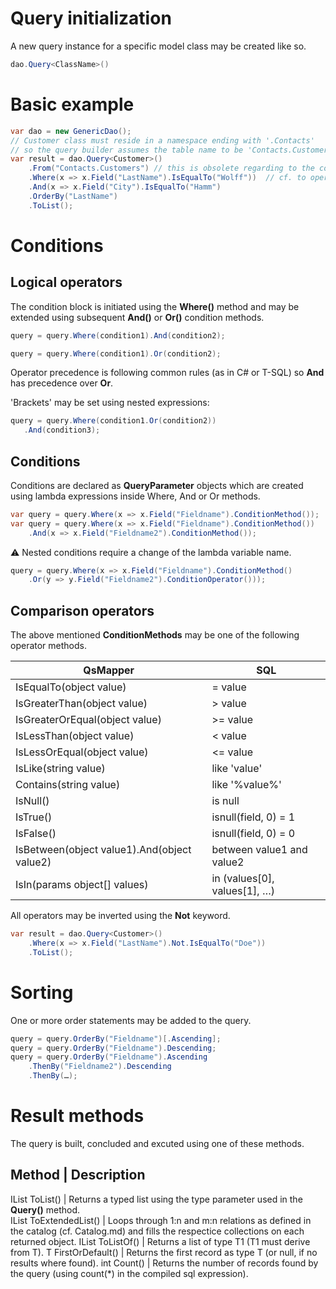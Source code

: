 # Query initialization

A new query instance for a specific model class may be created like so.

```csharp
dao.Query<ClassName>() 
```

# Basic example

```csharp
var dao = new GenericDao();
// Customer class must reside in a namespace ending with '.Contacts'
// so the query builder assumes the table name to be 'Contacts.Customers'
var result = dao.Query<Customer>()
 	.From("Contacts.Customers") // this is obsolete regarding to the convention mentioned above
 	.Where(x => x.Field("LastName").IsEqualTo("Wolff"))  // cf. to operator list below
 	.And(x => x.Field("City").IsEqualTo("Hamm")
 	.OrderBy("LastName")
 	.ToList();
```

# Conditions

## Logical operators

The condition block is initiated using the **Where()** method and may be extended using subsequent **And()** or **Or()** condition methods.

```csharp
query = query.Where(condition1).And(condition2);

query = query.Where(condition1).Or(condition2);
```

Operator precedence is following common rules (as in C# or T-SQL) so **And** has precedence over **Or**.

'Brackets' may be set using nested expressions:

```csharp
query = query.Where(condition1.Or(condition2))
   .And(condition3);
```

## Conditions

Conditions are declared as **QueryParameter** objects which are created using lambda expressions inside Where, And or Or methods.

```csharp
var query = query.Where(x => x.Field("Fieldname").ConditionMethod()); 
var query = query.Where(x => x.Field("Fieldname").ConditionMethod())
 	.And(x => x.Field("Fieldname2").ConditionMethod());
```

:warning: Nested conditions require a change of the lambda variable name.

```csharp
query = query.Where(x => x.Field("Fieldname").ConditionMethod()
 	.Or(y => y.Field("Fieldname2").ConditionOperator()));
```

## Comparison operators

The above mentioned **ConditionMethods** may be one of the following operator methods.

QsMapper |	SQL
---------|----
IsEqualTo(object value)	| = value
IsGreaterThan(object value)	| > value
IsGreaterOrEqual(object value) |	>= value
IsLessThan(object value) |	< value
IsLessOrEqual(object value) |	<= value
IsLike(string value) |	like 'value'
Contains(string value) |	like '%value%'
IsNull() |	is null
IsTrue() |	isnull(field, 0) = 1
IsFalse() |	isnull(field, 0) = 0
IsBetween(object value1).And(object value2) |	between value1 and value2
IsIn(params object[] values) |	in (values[0], values[1], …)

All operators may be inverted using the **Not** keyword.

```csharp
var result = dao.Query<Customer>()
 	.Where(x => x.Field("LastName").Not.IsEqualTo("Doe"))  
 	.ToList();
 ```
 
# Sorting

One or more order statements may be added to the query.

```csharp
query = query.OrderBy("Fieldname")[.Ascending];
query = query.OrderBy("Fieldname").Descending;
query = query.OrderBy("Fieldname").Ascending
 	.ThenBy("Fieldname2").Descending
 	.ThenBy(…);
```

# Result methods

The query is built, concluded and excuted using one of these methods.

Method | Description
--------------------
IList<T> ToList() | Returns a typed list using the type parameter used in the **Query<T>()** method.	
IList<T> ToExtendedList() |	Loops through 1:n and m:n relations as defined in the catalog (cf. Catalog.md) and fills the respectice collections on each returned object.
IList<T1> ToListOf<T1>() |	Returns a list of type T1 (T1 must derive from T).
T FirstOrDefault() |	Returns the first record as type T (or null, if no results where found).
int Count()	| Returns the number of records found by the query (using count(*) in the compiled sql expression).





